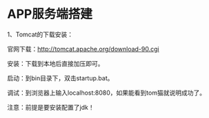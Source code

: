 # APP服务端搭建
1、Tomcat的下载安装：

官网下载：http://tomcat.apache.org/download-90.cgi

安装：下载到本地后直接加压即可。

启动：到bin目录下，双击startup.bat。

调试：到浏览器上输入localhost:8080，如果能看到tom猫就说明成功了。

注意：前提是要安装配置了jdk！

